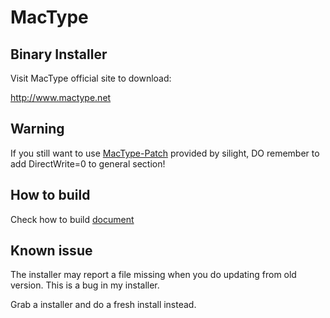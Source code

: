 MacType
========================

Binary Installer
------------------

Visit MacType official site to download: 

http://www.mactype.net

Warning
-----------------

If you still want to use [MacType-Patch](http://silight.hatenablog.jp/entry/MacTypePatch) provided by silight, DO remember to add DirectWrite=0 to general section!

How to build
-------------

Check how to build [document](https://github.com/snowie2000/mactype/blob/master/doc/HOWTOBUILD.md)

Known issue
---------------

The installer may report a file missing when you do updating from old version. This is a bug in my installer.

Grab a installer and do a fresh install instead.
